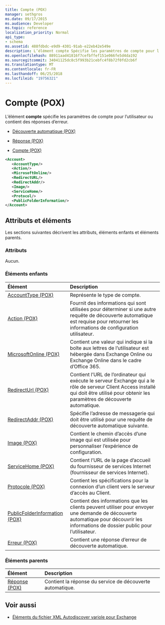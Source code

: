 ```yaml
---
title: Compte (POX)
manager: sethgros
ms.date: 09/17/2015
ms.audience: Developer
ms.topic: reference
localization_priority: Normal
api_type:
- schema
ms.assetid: 488fdbdc-e9d9-4301-91ab-e22eb42e549e
description: L’élément compte Spécifie les paramètres de compte pour l’utilisateur ou contient des réponses d’erreur.
ms.openlocfilehash: 88911aad41816f7cefbffef151e066fe5d4da192
ms.sourcegitcommit: 34041125dc8c5f993b21cebfc4f8b72f0fd2cb6f
ms.translationtype: MT
ms.contentlocale: fr-FR
ms.lasthandoff: 06/25/2018
ms.locfileid: "19756321"
---
```

# <a name="account-pox"></a>Compte (POX)

L’élément **compte** spécifie les paramètres de compte pour l’utilisateur ou contient des réponses d’erreur. 
  
- [Découverte automatique (POX)](autodiscover-pox.md)
  
- [Réponse (POX)](response-pox.md)
  
- [Compte (POX)](account-pox.md)
  
```XML
<Account>
   <AccountType/>
   <Action/>
   <MicrosoftOnline/>
   <RedirectURL/>
   <RedirectAddr/>
   <Image/>
   <ServiceHome/>
   <Protocol/>
   <PublicFolderInformation/>
</Account>
```

## <a name="attributes-and-elements"></a>Attributs et éléments

Les sections suivantes décrivent les attributs, éléments enfants et éléments parents.
  
### <a name="attributes"></a>Attributs

Aucun.
  
### <a name="child-elements"></a>Éléments enfants

|**Élément**|**Description**|
|:-----|:-----|
|[AccountType (POX)](accounttype-pox.md) <br/> |Représente le type de compte.  <br/> |
|[Action (POX)](action-pox.md) <br/> |Fournit des informations qui sont utilisées pour déterminer si une autre requête de découverte automatique est requise pour retourner les informations de configuration utilisateur.  <br/> |
|[MicrosoftOnline (POX)](microsoftonline-pox.md) <br/> |Contient une valeur qui indique si la boîte aux lettres de l’utilisateur est hébergée dans Exchange Online ou Exchange Online dans le cadre d’Office 365.  <br/> |
|[RedirectUrl (POX)](redirecturl-pox.md) <br/> |Contient l’URL de l’ordinateur qui exécute le serveur Exchange qui a le rôle de serveur Client Access installé qui doit être utilisé pour obtenir les paramètres de découverte automatique.  <br/> |
|[RedirectAddr (POX)](redirectaddr-pox.md) <br/> |Spécifie l’adresse de messagerie qui doit être utilisé pour une requête de découverte automatique suivante.  <br/> |
|[Image (POX)](image-pox.md) <br/> |Contient le chemin d’accès d’une image qui est utilisée pour personnaliser l’expérience de configuration.  <br/> |
|[ServiceHome (POX)](servicehome-pox.md) <br/> |Contient l’URL de la page d’accueil du fournisseur de services Internet (fournisseur de services Internet).  <br/> |
|[Protocole (POX)](protocol-pox.md) <br/> |Contient les spécifications pour la connexion d’un client vers le serveur d’accès au Client.  <br/> |
|[PublicFolderInformation (POX)](publicfolderinformation-pox.md) <br/> |Contient des informations que les clients peuvent utiliser pour envoyer une demande de découverte automatique pour découvrir les informations de dossier public pour l’utilisateur.  <br/> |
|[Erreur (POX)](error-pox.md) <br/> |Contient une réponse d’erreur de découverte automatique.  <br/> |
   
### <a name="parent-elements"></a>Éléments parents

|**Élément**|**Description**|
|:-----|:-----|
|[Réponse (POX)](response-pox.md) <br/> |Contient la réponse du service de découverte automatique.  <br/> |
   
## <a name="see-also"></a>Voir aussi

- [Éléments du fichier XML Autodiscover variole pour Exchange](pox-autodiscover-xml-elements-for-exchange.md)

